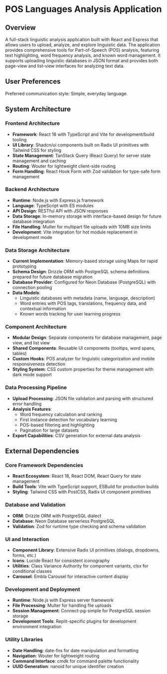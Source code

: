 # POS Languages Analysis Application

## Overview

A full-stack linguistic analysis application built with React and Express that allows users to upload, analyze, and explore linguistic data. The application provides comprehensive tools for Part-of-Speech (POS) analysis, featuring text highlighting, word frequency analysis, and known word management. It supports uploading linguistic databases in JSON format and provides both page-view and list-view interfaces for analyzing text data.

## User Preferences

Preferred communication style: Simple, everyday language.

## System Architecture

### Frontend Architecture
- **Framework**: React 18 with TypeScript and Vite for development/build tooling
- **UI Library**: Shadcn/ui components built on Radix UI primitives with Tailwind CSS for styling
- **State Management**: TanStack Query (React Query) for server state management and caching
- **Routing**: Wouter for lightweight client-side routing
- **Form Handling**: React Hook Form with Zod validation for type-safe form management

### Backend Architecture
- **Runtime**: Node.js with Express.js framework
- **Language**: TypeScript with ES modules
- **API Design**: RESTful API with JSON responses
- **Data Storage**: In-memory storage with interface-based design for future database integration
- **File Handling**: Multer for multipart file uploads with 10MB size limits
- **Development**: Vite integration for hot module replacement in development mode

### Data Storage Architecture
- **Current Implementation**: Memory-based storage using Maps for rapid prototyping
- **Schema Design**: Drizzle ORM with PostgreSQL schema definitions prepared for future database migration
- **Database Provider**: Configured for Neon Database (PostgreSQL) with connection pooling
- **Data Models**: 
  - Linguistic databases with metadata (name, language, description)
  - Word entries with POS tags, translations, frequency data, and contextual information
  - Known words tracking for user learning progress

### Component Architecture
- **Modular Design**: Separate components for database management, page view, and list view
- **Shared Components**: Reusable UI components (tooltips, word spans, tables)
- **Custom Hooks**: POS analyzer for linguistic categorization and mobile responsiveness detection
- **Styling System**: CSS custom properties for theme management with dark mode support

### Data Processing Pipeline
- **Upload Processing**: JSON file validation and parsing with structured error handling
- **Analysis Features**: 
  - Word frequency calculation and ranking
  - First instance detection for vocabulary learning
  - POS-based filtering and highlighting
  - Pagination for large datasets
- **Export Capabilities**: CSV generation for external data analysis

## External Dependencies

### Core Framework Dependencies
- **React Ecosystem**: React 18, React DOM, React Query for state management
- **Build Tools**: Vite with TypeScript support, ESBuild for production builds
- **Styling**: Tailwind CSS with PostCSS, Radix UI component primitives

### Database and Validation
- **ORM**: Drizzle ORM with PostgreSQL dialect
- **Database**: Neon Database serverless PostgreSQL
- **Validation**: Zod for runtime type checking and schema validation

### UI and Interaction
- **Component Library**: Extensive Radix UI primitives (dialogs, dropdowns, forms, etc.)
- **Icons**: Lucide React for consistent iconography
- **Utilities**: Class Variance Authority for component variants, clsx for conditional classes
- **Carousel**: Embla Carousel for interactive content display

### Development and Deployment
- **Runtime**: Node.js with Express server framework
- **File Processing**: Multer for handling file uploads
- **Session Management**: Connect-pg-simple for PostgreSQL session storage
- **Development Tools**: Replit-specific plugins for development environment integration

### Utility Libraries
- **Date Handling**: date-fns for date manipulation and formatting
- **Navigation**: Wouter for lightweight routing
- **Command Interface**: cmdk for command palette functionality
- **UUID Generation**: nanoid for unique identifier creation